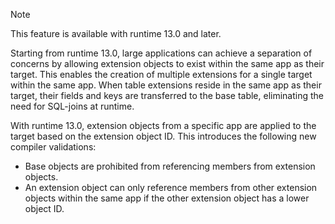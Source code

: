 
> [!NOTE]
> This feature is available with runtime 13.0 and later.

Starting from runtime 13.0, large applications can achieve a separation of concerns by allowing extension objects to exist within the same app as their target. This enables the creation of multiple extensions for a single target within the same app. When table extensions reside in the same app as their target, their fields and keys are transferred to the base table, eliminating the need for SQL-joins at runtime.

With runtime 13.0, extension objects from a specific app are applied to the target based on the extension object ID. This introduces the following new compiler validations:

* Base objects are prohibited from referencing members from extension objects.
* An extension object can only reference members from other extension objects within the same app if the other extension object has a lower object ID.